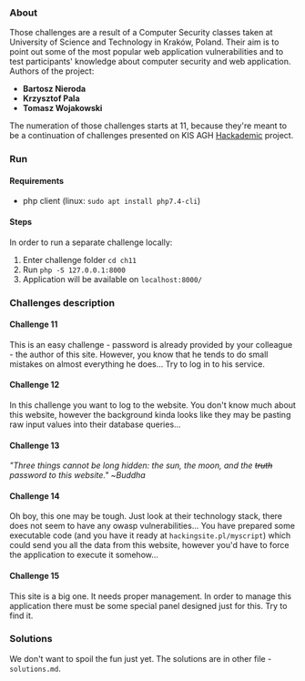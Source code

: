 ### About

Those challenges are a result of a Computer Security classes taken at University of Science and Technology in Kraków, 
Poland. Their aim is to point out some of the most popular web application vulnerabilities and to test participants' 
knowledge about computer security and web application. Authors of the project:
- **Bartosz Nieroda**
- **Krzysztof Pala**
- **Tomasz Wojakowski**

The numeration of those challenges starts at 11, because they're meant to be a continuation of challenges presented
on KIS AGH [Hackademic](https://vega.kis.agh.edu.pl/hackademic/) project.

### Run
#### Requirements

* php client (linux: `sudo apt install php7.4-cli`)

#### Steps

In order to run a separate challenge locally:
1. Enter challenge folder `cd ch11`
2. Run `php -S 127.0.0.1:8000`
3. Application will be available on `localhost:8000/`

### Challenges description

#### Challenge 11 
This is an easy challenge - password is already provided by your colleague - the author of this site. However, you know 
that he tends to do small mistakes on almost everything he does... Try to log in to his service.

#### Challenge 12
In this challenge you want to log to the website. You don't know much about this website, however the background
kinda looks like they may be pasting raw input values into their database queries...

#### Challenge 13
_"Three things cannot be long hidden: the sun, the moon, and the ~~truth~~ password to this website."_
~_Buddha_

#### Challenge 14
Oh boy, this one may be tough. Just look at their technology stack, there does not seem to have any owasp
vulnerabilities... You have prepared some executable code (and you have it ready at `hackingsite.pl/myscript`) which 
could send you all the data from this website, however you'd have to force the application to execute it somehow...


#### Challenge 15
This site is a big one. It needs proper management. In order to manage this application there must be some special 
panel designed just for this. Try to find it.

### Solutions
We don't want to spoil the fun just yet. The solutions are in other file - `solutions.md`.
